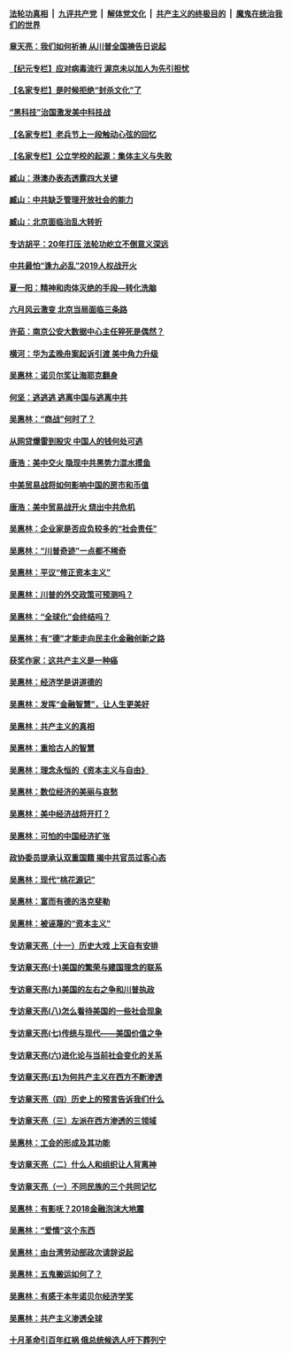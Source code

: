 ####  [法轮功真相](../../../../basic/blob/master/README.md?t=06281331) &nbsp;|&nbsp; [九评共产党](../../../../9ping.md/blob/master/README.md?t=06281331) &nbsp;|&nbsp; [解体党文化](../../../../jtdwh.md/blob/master/README.md?t=06281331)  &nbsp;|&nbsp; [共产主义的终极目的](../../../../gczydzjmd.md/blob/master/README.md?t=06281331) &nbsp;|&nbsp; [魔鬼在统治我们的世界](../../../../mgztzwmdsj.md/blob/master/README.md?t=06281331) 

#### [章天亮：我们如何祈祷 从川普全国祷告日说起](../pages/nsc423/n11944627.md?t=06281331) 

#### [【纪元专栏】应对病毒流行 渥京未以加人为先引担忧](../pages/nsc423/n11875714.md?t=06281331) 

#### [【名家专栏】是时候拒绝“封杀文化”了](../pages/nsc423/n11814093.md?t=06281331) 

#### [“黑科技”治国激发美中科技战](../pages/nsc423/n11638056.md?t=06281331) 

#### [【名家专栏】老兵节上一段触动心弦的回忆](../pages/nsc423/n11646016.md?t=06281331) 

#### [【名家专栏】公立学校的起源：集体主义与失败](../pages/nsc423/n11601833.md?t=06281331) 

#### [臧山：港澳办表态透露四大关键](../pages/nsc423/n11421628.md?t=06281331) 

#### [臧山：中共缺乏管理开放社会的能力](../pages/nsc423/n11407457.md?t=06281331) 

#### [臧山：北京面临治乱大转折](../pages/nsc423/n11406895.md?t=06281331) 

#### [专访胡平：20年打压 法轮功屹立不倒意义深远](../pages/nsc423/n11398800.md?t=06281331) 

#### [中共最怕“逢九必乱”2019人权战开火](../pages/nsc423/n11385248.md?t=06281331) 

#### [夏一阳：精神和肉体灭绝的手段—转化洗脑](../pages/nsc423/n11368250.md?t=06281331) 

#### [六月风云激变 北京当局面临三条路](../pages/nsc423/n11313668.md?t=06281331) 

#### [许茹：南京公安大数据中心主任猝死是偶然？](../pages/nsc423/n11064744.md?t=06281331) 

#### [横河：华为孟晚舟案起诉引渡 美中角力升级](../pages/nsc423/n11027230.md?t=06281331) 

#### [吴惠林：诺贝尔奖让海耶克翻身](../pages/nsc423/n10890049.md?t=06281331) 

#### [何坚：逃逃逃 逃离中国与逃离中共](../pages/nsc423/n10592891.md?t=06281331) 

#### [吴惠林：“商战”何时了？](../pages/nsc423/n10573558.md?t=06281331) 

#### [从网贷爆雷到股灾 中国人的钱何处可逃](../pages/nsc423/n10572800.md?t=06281331) 

#### [唐浩：美中交火 隐现中共黑势力混水摸鱼](../pages/nsc423/n10544040.md?t=06281331) 

#### [中美贸易战将如何影响中国的房市和币值](../pages/nsc423/n10543697.md?t=06281331) 

#### [唐浩：美中贸易战开火 烧出中共危机](../pages/nsc423/n10540126.md?t=06281331) 

#### [吴惠林：企业家是否应负较多的“社会责任”](../pages/nsc423/n10535022.md?t=06281331) 

#### [吴惠林：“川普奇迹”一点都不稀奇](../pages/nsc423/n10512808.md?t=06281331) 

#### [吴惠林：平议“修正资本主义”](../pages/nsc423/n10495724.md?t=06281331) 

#### [吴惠林：川普的外交政策可预测吗？](../pages/nsc423/n10462387.md?t=06281331) 

#### [吴惠林：“全球化”会终结吗？](../pages/nsc423/n10452838.md?t=06281331) 

#### [吴惠林：有“德”才能走向民主化金融创新之路](../pages/nsc423/n10432292.md?t=06281331) 

#### [获奖作家：这共产主义是一种癌](../pages/nsc423/n10431541.md?t=06281331) 

#### [吴惠林：经济学是讲道德的](../pages/nsc423/n10398014.md?t=06281331) 

#### [吴惠林：发挥“金融智慧”，让人生更美好](../pages/nsc423/n10375019.md?t=06281331) 

#### [吴惠林：共产主义的真相](../pages/nsc423/n10351394.md?t=06281331) 

#### [吴惠林：重拾古人的智慧](../pages/nsc423/n10337691.md?t=06281331) 

#### [吴惠林：理念永恒的《资本主义与自由》](../pages/nsc423/n10316274.md?t=06281331) 

#### [吴惠林：数位经济的美丽与哀愁](../pages/nsc423/n10292946.md?t=06281331) 

#### [吴惠林：美中经济战将开打？](../pages/nsc423/n10258825.md?t=06281331) 

#### [吴惠林：可怕的中国经济扩张](../pages/nsc423/n10219147.md?t=06281331) 

#### [政协委员提承认双重国籍 揭中共官员过客心态](../pages/nsc423/n10208809.md?t=06281331) 

#### [吴惠林：现代“桃花源记”](../pages/nsc423/n10185234.md?t=06281331) 

#### [吴惠林：富而有德的洛克斐勒](../pages/nsc423/n10142264.md?t=06281331) 

#### [吴惠林：被诬蔑的“资本主义”](../pages/nsc423/n10124816.md?t=06281331) 

#### [专访章天亮（十一）历史大戏 上天自有安排](../pages/nsc423/n10094905.md?t=06281331) 

#### [专访章天亮(十)美国的繁荣与建国理念的联系](../pages/nsc423/n10094899.md?t=06281331) 

#### [专访章天亮(九)美国的左右之争和川普执政](../pages/nsc423/n10094889.md?t=06281331) 

#### [专访章天亮(八)怎么看待美国的一些社会现象](../pages/nsc423/n10094857.md?t=06281331) 

#### [专访章天亮(七)传统与现代——美国价值之争](../pages/nsc423/n10093140.md?t=06281331) 

#### [专访章天亮(六)进化论与当前社会变化的关系](../pages/nsc423/n10092036.md?t=06281331) 

#### [专访章天亮(五)为何共产主义在西方不断渗透](../pages/nsc423/n10083620.md?t=06281331) 

#### [专访章天亮（四）历史上的预言告诉我们什么](../pages/nsc423/n10083606.md?t=06281331) 

#### [专访章天亮（三）左派在西方渗透的三领域](../pages/nsc423/n10081115.md?t=06281331) 

#### [吴惠林：工会的形成及其功能](../pages/nsc423/n10080633.md?t=06281331) 

#### [专访章天亮（二）什么人和组织让人背离神](../pages/nsc423/n10076637.md?t=06281331) 

#### [专访章天亮（一）不同民族的三个共同记忆](../pages/nsc423/n10074188.md?t=06281331) 

#### [吴惠林：有影呒？2018金融泡沫大地震](../pages/nsc423/n10040534.md?t=06281331) 

#### [吴惠林：“爱情”这个东西](../pages/nsc423/n10019423.md?t=06281331) 

#### [吴惠林：由台湾劳动部政次请辞说起](../pages/nsc423/n9979679.md?t=06281331) 

#### [吴惠林：五鬼搬运如何了？](../pages/nsc423/n9925338.md?t=06281331) 

#### [吴惠林：有感于本年诺贝尔经济学奖](../pages/nsc423/n9871883.md?t=06281331) 

#### [吴惠林：共产主义渗透全球](../pages/nsc423/n9812748.md?t=06281331) 

#### [十月革命引百年红祸 俄总统候选人吁下葬列宁](../pages/nsc423/n9810182.md?t=06281331) 

